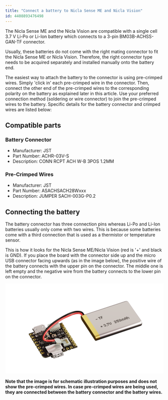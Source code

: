 ```yaml
---
title: "Connect a battery to Nicla Sense ME and Nicla Vision"
id: 4408893476498
---
```


The Nicla Sense ME and the Nicla Vision are compatible with a single cell 3.7 V Li-Po or Li-Ion battery which connects to a 3-pin BM03B-ACHSS-GAN-TF connector.

Usually, these batteries do not come with the right mating connector to fit the Nicla Sense ME or Nicla Vision. Therefore, the right connector type needs to be acquired separately and installed manually onto the battery end.

The easiest way to attach the battery to the connector is using pre-crimped wires. Simply 'click in' each pre-crimped wire in the connector. Then, connect the other end of the pre-crimped wires to the corresponding polarity on the battery as explained later in this article. Use your preferred connection method (soldering or wire connector) to join the pre-crimped wires to the battery. Specific details for the battery connector and crimped wires are listed below:

## Compatible parts

### Battery Connector

* Manufacturer: JST
* Part Number: ACHR-03V-S
* Description: CONN RCPT ACH W-B 3POS 1.2MM

### Pre-Crimped Wires

* Manufacturer: JST
* Part Number: ASACHSACH28Wxxx
* Description: JUMPER SACH-003G-P0.2

## Connecting the battery

The battery connector has three connection pins whereas Li-Po and Li-Ion batteries usually only come with two wires. This is because some batteries come with a third connection that is used as a thermistor or temperature sensor.

This is how it looks for the Nicla Sense ME/Nicla Vision (red is '+' and black is GND). If you place the board with the connector side up and the micro USB connector facing upwards (as in the image below), the positive wire of the battery connects with the upper pin on the connector. The middle one is left empty and the negative wire from the battery connects to the lower pin on the connector.

![Nicla Sense ME battery connector](img/Nicla-Sense-battery-connector.png)

**Note that the image is for schematic illustration purposes and does not show the pre-crimped wires. In case pre-crimped wires are being used, they are connected between the battery connector and the battery wires.**
